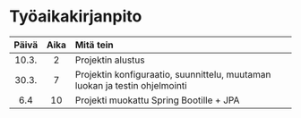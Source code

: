 # Työaikakirjanpito

| Päivä | Aika | Mitä tein                                                                   |
| :---: | :--: | :-------------------------------------------------------------------------- |
| 10.3. |  2   | Projektin alustus                                                           |
| 30.3. |  7   | Projektin konfiguraatio, suunnittelu, muutaman luokan ja testin ohjelmointi |
|  6.4  |  10  | Projekti muokattu Spring Bootille + JPA                                     |
